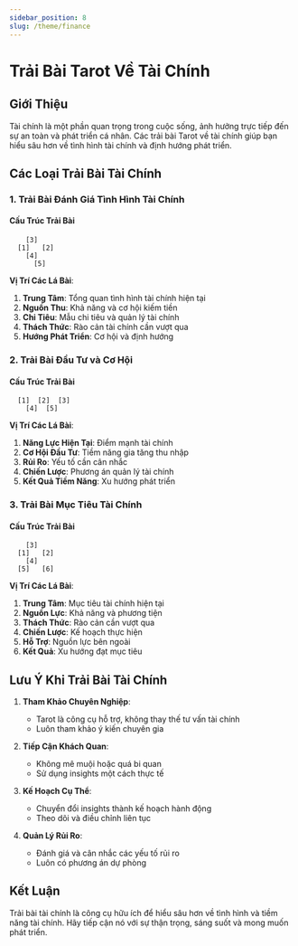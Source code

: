 ```yaml
---
sidebar_position: 8
slug: /theme/finance
---
```


# Trải Bài Tarot Về Tài Chính

## Giới Thiệu

Tài chính là một phần quan trọng trong cuộc sống, ảnh hưởng trực tiếp đến sự an toàn và phát triển cá nhân. Các trải bài Tarot về tài chính giúp bạn hiểu sâu hơn về tình hình tài chính và định hướng phát triển.

## Các Loại Trải Bài Tài Chính

### 1. Trải Bài Đánh Giá Tình Hình Tài Chính

#### Cấu Trúc Trải Bài
```
    [3]
  [1]   [2]
    [4]
      [5]
```

**Vị Trí Các Lá Bài**:
1. **Trung Tâm**: Tổng quan tình hình tài chính hiện tại
2. **Nguồn Thu**: Khả năng và cơ hội kiếm tiền
3. **Chi Tiêu**: Mẫu chi tiêu và quản lý tài chính
4. **Thách Thức**: Rào cản tài chính cần vượt qua
5. **Hướng Phát Triển**: Cơ hội và định hướng

### 2. Trải Bài Đầu Tư và Cơ Hội

#### Cấu Trúc Trải Bài
```
  [1]  [2]  [3]
    [4]  [5]
```

**Vị Trí Các Lá Bài**:
1. **Năng Lực Hiện Tại**: Điểm mạnh tài chính
2. **Cơ Hội Đầu Tư**: Tiềm năng gia tăng thu nhập
3. **Rủi Ro**: Yếu tố cần cân nhắc
4. **Chiến Lược**: Phương án quản lý tài chính
5. **Kết Quả Tiềm Năng**: Xu hướng phát triển

### 3. Trải Bài Mục Tiêu Tài Chính

#### Cấu Trúc Trải Bài
```
    [3]
  [1]   [2]
    [4]
  [5]   [6]
```

**Vị Trí Các Lá Bài**:
1. **Trung Tâm**: Mục tiêu tài chính hiện tại
2. **Nguồn Lực**: Khả năng và phương tiện
3. **Thách Thức**: Rào cản cần vượt qua
4. **Chiến Lược**: Kế hoạch thực hiện
5. **Hỗ Trợ**: Nguồn lực bên ngoài
6. **Kết Quả**: Xu hướng đạt mục tiêu

## Lưu Ý Khi Trải Bài Tài Chính

1. **Tham Khảo Chuyên Nghiệp**:
   - Tarot là công cụ hỗ trợ, không thay thế tư vấn tài chính
   - Luôn tham khảo ý kiến chuyên gia

2. **Tiếp Cận Khách Quan**:
   - Không mê muội hoặc quá bi quan
   - Sử dụng insights một cách thực tế

3. **Kế Hoạch Cụ Thể**:
   - Chuyển đổi insights thành kế hoạch hành động
   - Theo dõi và điều chỉnh liên tục

4. **Quản Lý Rủi Ro**:
   - Đánh giá và cân nhắc các yếu tố rủi ro
   - Luôn có phương án dự phòng

## Kết Luận

Trải bài tài chính là công cụ hữu ích để hiểu sâu hơn về tình hình và tiềm năng tài chính. Hãy tiếp cận nó với sự thận trọng, sáng suốt và mong muốn phát triển.
